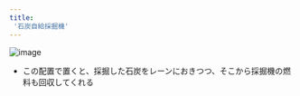 ```yaml
---
title:
 '石炭自給採掘機'
---
```


![image](https://gyazo.com/fc5e95eaea7f53262126adf598af23ab/thumb/1000)
- この配置で置くと、採掘した石炭をレーンにおきつつ、そこから採掘機の燃料も回収してくれる
